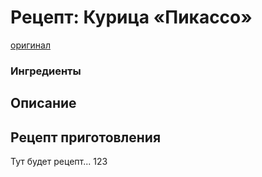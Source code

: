 # Рецепт: Курица «Пикассо»
[оригинал](https://eda.ru/recepty/osnovnye-blyuda/kurica-pikasso-25902)

### Ингредиенты

## Описание


## Рецепт приготовления
Тут будет рецепт...
123